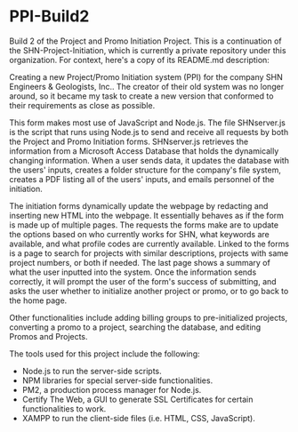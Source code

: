 # PPI-Build2

Build 2 of the Project and Promo Initiation Project. This is a continuation of the SHN-Project-Initiation, which is currently a private repository under this organization. For context, here's a copy of its README.md description:

Creating a new Project/Promo Initiation system (PPI) for the company SHN Engineers & Geologists, Inc.. The creator of their old system was no longer around, so it became my task to create a new version that conformed to their requirements as close as possible.

This form makes most use of JavaScript and Node.js. The file SHNserver.js is the script that runs using Node.js to send and receive all requests by both the Project and Promo Initiation forms. SHNserver.js retrieves the information from a Microsoft Access Database that holds the dynamically changing information. When a user sends data, it updates the database with the users' inputs, creates a folder structure for the company's file system, creates a PDF listing all of the users' inputs, and emails personnel of the initiation.

The initiation forms dynamically update the webpage by redacting and inserting new HTML into the webpage. It essentially behaves as if the form is made up of multiple pages. The requests the forms make are to update the options based on who currently works for SHN, what keywords are available, and what profile codes are currently available. Linked to the forms is a page to search for projects with similar descriptions, projects with same project numbers, or both if needed. The last page shows a summary of what the user inputted into the system. Once the information sends correctly, it will prompt the user of the form's success of submitting, and asks the user whether to initialize another project or promo, or to go back to the home page.

Other functionalities include adding billing groups to pre-initialized projects, converting a promo to a project, searching the database, and editing Promos and Projects.

The tools used for this project include the following:

- Node.js to run the server-side scripts.
- NPM libraries for special server-side functionalities.
- PM2, a production process manager for Node.js.
- Certify The Web, a GUI to generate SSL Certificates for certain functionalities to work.
- XAMPP to run the client-side files (i.e. HTML, CSS, JavaScript).

